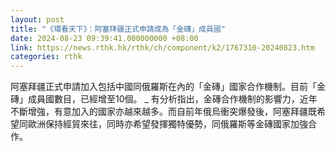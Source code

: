 ```yaml
---
layout: post
title: "《環看天下》：阿塞拜疆正式申請成為「金磚」成員國"
date: 2024-08-23 09:39:41.000000000 +08:00
link: https://news.rthk.hk/rthk/ch/component/k2/1767310-20240823.htm
categories: rthk
---
```


阿塞拜疆正式申請加入包括中國同俄羅斯在內的「金磚」國家合作機制。目前「金磚」成員國數目，已經增至10個。
_
有分析指出，金磚合作機制的影響力，近年不斷增強，有意加入的國家亦越來越多。而自前年俄烏衝突爆發後，阿塞拜疆既希望同歐洲保持經貿來往，同時亦希望發揮獨特優勢，同俄羅斯等金磚國家加強合作。
